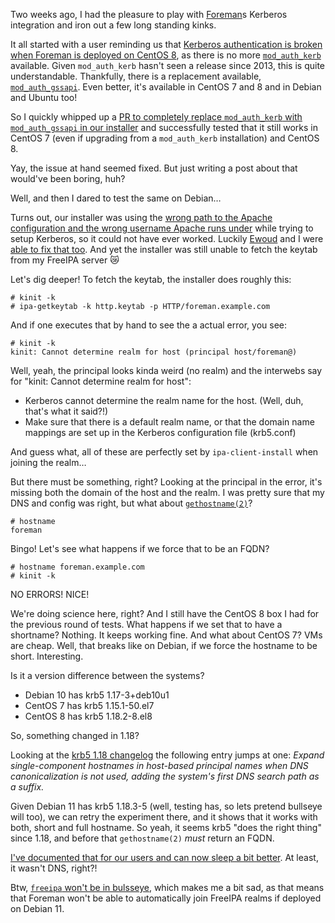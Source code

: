 <!--
.. title: It's not *always* DNS
.. slug: its-not-always-dns
.. date: 2021-07-23 18:36:34 UTC
.. tags: english,planet-debian,software,linux,foreman
.. category: 
.. link: 
.. description: 
.. type: text
-->

Two weeks ago, I had the pleasure to play with [Foreman](https://theforeman.org)s Kerberos integration and iron out a few long standing kinks.

It all started with a user reminding us that [Kerberos authentication is broken when Foreman is deployed on CentOS 8](https://projects.theforeman.org/issues/32352), as there is no more [`mod_auth_kerb`](http://modauthkerb.sourceforge.net/) available. Given `mod_auth_kerb` hasn't seen a release since 2013, this is quite understandable. Thankfully, there is a replacement available, [`mod_auth_gssapi`](https://github.com/gssapi/mod_auth_gssapi). Even better, it's available in CentOS 7 and 8 and in Debian and Ubuntu too!

So I quickly whipped up a [PR to completely replace `mod_auth_kerb` with `mod_auth_gssapi` in our installer](https://github.com/theforeman/puppet-foreman/pull/967) and successfully tested that it still works in CentOS 7 (even if upgrading from a `mod_auth_kerb` installation) and CentOS 8. 

Yay, the issue at hand seemed fixed. But just writing a post about that would've been boring, huh?

Well, and then I dared to test the same on Debian…

Turns out, our installer was using the [wrong path to the Apache configuration and the wrong username Apache runs under](https://projects.theforeman.org/issues/32947) while trying to setup Kerberos, so it could not have ever worked. Luckily [Ewoud](https://github.com/ekohl) and I were [able to fix that too](https://github.com/theforeman/puppet-foreman/pull/968). And yet the installer was still unable to fetch the keytab from my FreeIPA server 😿

Let's dig deeper! To fetch the keytab, the installer does roughly this:

```console
# kinit -k
# ipa-getkeytab -k http.keytab -p HTTP/foreman.example.com
```

And if one executes that by hand to see the a actual error, you see:

```console
# kinit -k
kinit: Cannot determine realm for host (principal host/foreman@)
```

Well, yeah, the principal looks kinda weird (no realm) and the interwebs say for "kinit: Cannot determine realm for host":

* Kerberos cannot determine the realm name for the host. (Well, duh, that's what it said?!)
* Make sure that there is a default realm name, or that the domain name mappings are set up in the Kerberos configuration file (krb5.conf)

And guess what, all of these are perfectly set by `ipa-client-install` when joining the realm…

But there must be something, right? Looking at the principal in the error, it's missing both the domain of the host and the realm.
I was pretty sure that my DNS and config was right, but what about [`gethostname(2)`](https://man7.org/linux/man-pages/man2/gethostname.2.html)?

```console
# hostname
foreman
```

Bingo! Let's see what happens if we force that to be an FQDN?

```console
# hostname foreman.example.com
# kinit -k
```

NO ERRORS! NICE!

We're doing science here, right? And I still have the CentOS 8 box I had for the previous round of tests.
What happens if we set that to have a shortname? Nothing. It keeps working fine.
And what about CentOS 7? VMs are cheap. Well, that breaks like on Debian, if we force the hostname to be short. Interesting.

Is it a version difference between the systems?

* Debian 10 has krb5 1.17-3+deb10u1
* CentOS 7 has krb5 1.15.1-50.el7
* CentOS 8 has krb5 1.18.2-8.el8

So, something changed in 1.18?

Looking at the [krb5 1.18 changelog](https://web.mit.edu/kerberos/krb5-1.18/) the following entry jumps at one:
*Expand single-component hostnames in host-based principal names when DNS canonicalization is not used, adding the system's first DNS search path as a suffix.*

Given Debian 11 has krb5 1.18.3-5 (well, testing has, so lets pretend bullseye will too), we can retry the experiment there, and it shows that it works with both, short and full hostname.
So yeah, it seems krb5 "does the right thing" since 1.18, and before that `gethostname(2)` *must* return an FQDN.

[I've documented that for our users and can now sleep a bit better](https://github.com/theforeman/foreman-documentation/pull/594). At least, it wasn't DNS, right?!

Btw, [`freeipa` won't be in bulsseye](https://tracker.debian.org/pkg/freeipa), which makes me a bit sad, as that means that Foreman won't be able to automatically join FreeIPA realms if deployed on Debian 11.
